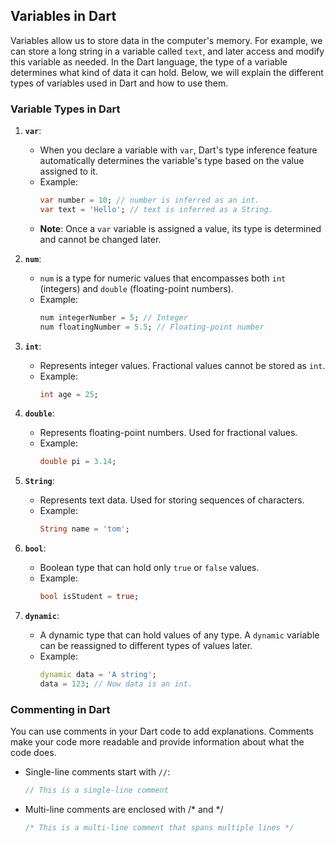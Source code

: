 ## Variables in Dart

Variables allow us to store data in the computer's memory. For example, we can store a long string in a variable called `text`, and later access and modify this variable as needed. In the Dart language, the type of a variable determines what kind of data it can hold. Below, we will explain the different types of variables used in Dart and how to use them.

### Variable Types in Dart

1. **`var`**: 
   - When you declare a variable with `var`, Dart's type inference feature automatically determines the variable's type based on the value assigned to it. 
   - Example: 
     ```dart
     var number = 10; // number is inferred as an int.
     var text = 'Hello'; // text is inferred as a String.
     ```
   - **Note**: Once a `var` variable is assigned a value, its type is determined and cannot be changed later.

2. **`num`**:
   - `num` is a type for numeric values that encompasses both `int` (integers) and `double` (floating-point numbers).
   - Example: 
     ```dart
     num integerNumber = 5; // Integer
     num floatingNumber = 5.5; // Floating-point number
     ```

3. **`int`**:
   - Represents integer values. Fractional values cannot be stored as `int`.
   - Example: 
     ```dart
     int age = 25;
     ```

4. **`double`**:
   - Represents floating-point numbers. Used for fractional values.
   - Example: 
     ```dart
     double pi = 3.14;
     ```

5. **`String`**:
   - Represents text data. Used for storing sequences of characters.
   - Example: 
     ```dart
     String name = 'tom';
     ```

6. **`bool`**:
   - Boolean type that can hold only `true` or `false` values.
   - Example: 
     ```dart
     bool isStudent = true;
     ```

7. **`dynamic`**:
   - A dynamic type that can hold values of any type. A `dynamic` variable can be reassigned to different types of values later.
   - Example: 
     ```dart
     dynamic data = 'A string';
     data = 123; // Now data is an int.
     ```

### Commenting in Dart

You can use comments in your Dart code to add explanations. Comments make your code more readable and provide information about what the code does.

- Single-line comments start with `//`:
  ```dart
  // This is a single-line comment
  
- Multi-line comments are enclosed with /* and */
  ```dart
  /* This is a multi-line comment that spans multiple lines */

